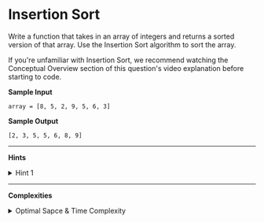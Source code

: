 # Insertion Sort

Write a function that takes in an array of integers and returns a sorted version of that array. Use the Insertion Sort algorithm to sort the array.

If you're unfamiliar with Insertion Sort, we recommend watching the Conceptual Overview section of this question's video explanation before starting to code.

**Sample Input**
```
array = [8, 5, 2, 9, 5, 6, 3]
```

**Sample Output**
```
[2, 3, 5, 5, 6, 8, 9]
```

---

**Hints**
<details>
    <summary>Hint 1</summary>

    Devide the input array into two subarrays in place. The first element 
    subarray should be sorted at all times and should start with a length 
    of 1, while the second subarray should be unsorted. Iterate through 
    the unsorted subarray, inserting all of its elements into the sorted 
    subarray in the correct position by swapping them into place, 
    Eventually, the entire array will be sorted.
</details>

---

**Complexities**
<details>
    <summary>Optimal Sapce & Time Complexity</summary>

    Best: O(n) time | O(1) space - where n is the length of the input
    arrays

    Average: O(n^2) time | O(1) space - where n is the length of the
    input arrays

    Worst: O(n^2) time | O(1) space - where n is the length of the input
    arrays
</details>
